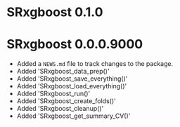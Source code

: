 # SRxgboost 0.1.0

# SRxgboost 0.0.0.9000

* Added a `NEWS.md` file to track changes to the package.
* Added 'SRxgboost_data_prep()'
* Added 'SRxgboost_save_everything()'
* Added 'SRxgboost_load_everything()'
* Added 'SRxgboost_run()'
* Added 'SRxgboost_create_folds()'
* Added 'SRxgboost_cleanup()'
* Added 'SRxgboost_get_summary_CV()'
